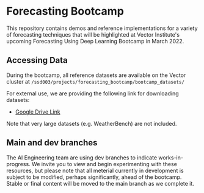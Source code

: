 # Forecasting Bootcamp

This repository contains demos and reference implementations for a variety of forecasting techniques that will be highlighted at Vector Institute's upcoming Forecasting Using Deep Learning Bootcamp in March 2022.

## Accessing Data

During the bootcamp, all reference datasets are available on the Vector cluster at ```/ssd003/projects/forecasting_bootcamp/bootcamp_datasets/```

For external use, we are providing the following link for downloading datasets:
- [Google Drive Link](https://drive.google.com/drive/folders/1X-CgvkQKpatdPPrAYnWaeGmhA-daLJGr?usp=sharing)

Note that very large datasets (e.g. WeatherBench) are not included.

## Main and dev branches

The AI Engineering team are using dev branches to indicate works-in-progress. We invite you to view and begin experimenting with these resources, but please note that all meterial currently in development is subject to be modified, perhaps significantly, ahead of the bootcamp. Stable or final content will be moved to the main branch as we complete it. 
